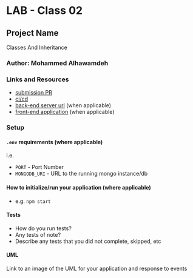# LAB - Class 02

## Project Name
Classes And Inheritance

### Author: Mohammed Alhawamdeh

### Links and Resources

- [submission PR](https://github.com/Mohammed-401-advanced-javascript/Lab-02/pull/1)
- [ci/cd](https://github.com/Mohammed-401-advanced-javascript/Lab-02/actions)
- [back-end server url](http://xyz.com) (when applicable)
- [front-end application](http://xyz.com) (when applicable)

### Setup

#### `.env` requirements (where applicable)

i.e.

- `PORT` - Port Number
- `MONGODB_URI` - URL to the running mongo instance/db

#### How to initialize/run your application (where applicable)

- e.g. `npm start`

#### Tests

- How do you run tests?
- Any tests of note?
- Describe any tests that you did not complete, skipped, etc

#### UML

Link to an image of the UML for your application and response to events